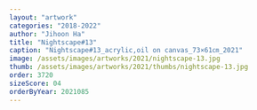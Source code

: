 ```yaml
---
layout: "artwork"
categories: "2018-2022"
author: "Jihoon Ha"
title: "Nightscape#13"
caption: "Nightscape#13_acrylic,oil on canvas_73×61㎝_2021"
image: /assets/images/artworks/2021/nightscape-13.jpg
thumb: /assets/images/artworks/2021/thumbs/nightscape-13.jpg
order: 3720
sizeScore: 04
orderByYear: 2021085
---
```

